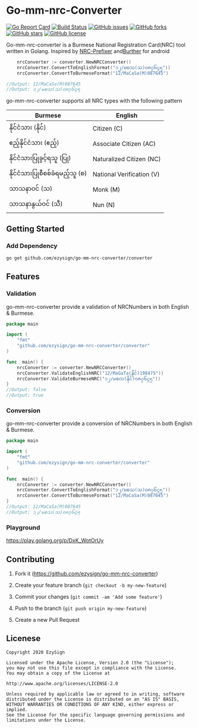 # Go-mm-nrc-Converter

[![Go Report Card](https://goreportcard.com/badge/github.com/ezysign/go-mm-nrc-converter)](https://goreportcard.com/report/github.com/ezysign/go-mm-nrc-converter) [![Build Status](https://travis-ci.org/ezysign/go-mm-nrc-converter.svg?branch=master)](https://travis-ci.org/ezysign/go-mm-nrc-converter) [![GitHub issues](https://img.shields.io/github/issues/ezysign/go-mm-nrc-converter)](https://github.com/ezysign/go-mm-nrc-converter/issues) [![GitHub forks](https://img.shields.io/github/forks/ezysign/go-mm-nrc-converter)](https://github.com/ezysign/go-mm-nrc-converter/network) [![GitHub stars](https://img.shields.io/github/stars/ezysign/go-mm-nrc-converter)](https://github.com/ezysign/go-mm-nrc-converter/stargazers) [![GitHub license](https://img.shields.io/github/license/ezysign/go-mm-nrc-converter)](https://github.com/ezysign/go-mm-nrc-converter/blob/master/LICENSE.md)

Go-mm-nrc-converter is a Burmese National Registration Card(NRC) tool written in Golang. Inspired by [NRC-Prefixer](https://github.com/greenlikeorange/NRCPrefix) and[Burther](https://github.com/vincent-paing/Burtha) for android

```go
	nrcConverter := converter.NewNRCConverter()
	nrcConverter.ConvertToEnglishFormat("၁၂/မစသ(သ)၀၈၇၆၄၅"))
	nrcConverter.ConvertToBurmeseFormat("12/MaCaSa(M)087645")

//Output: 12/MaCaSa(M)087645
//Output: ၁၂/မစသ(သ)၀၈၇၆၄၅

```

go-mm-nrc-converter supports all NRC types with the following pattern

| Burmese                         | English                   |
| ------------------------------- | ------------------------- |
| နိုင်ငံသား (နိုင်)              | Citizen (C)               |
| ဧည့်နိုင်ငံသား (ဧည့်)           | Associate Citizen (AC)    |
| နိုင်ငံသားပြုခွင့်ရသူ (ပြု)     | Naturalized Citizen (NC)  |
| နိုင်ငံသားပြုစီစစ်ခံရမည့်သူ (စ) | National Verification (V) |
| သာသနာဝင် (သ)                    | Monk (M)                  |
| သာသနာနွယ်ဝင် (သီ)               | Nun (N)                   |

## Getting Started

### Add Dependency

```bash
go get github.com/ezysign/go-mm-nrc-converter/converter
```

## Features

### Validation

go-mm-nrc-converter provide a validation of NRCNumbers in both English & Burmese.

```go
package main

import (
	"fmt"
	"github.com/ezysign/go-mm-nrc-converter/converter"
)

func  main() {
	nrcConverter := converter.NewNRCConverter()
	nrcConverter.ValidateEnglishNRC("12/MaGaTa(နိုင်)198475"))
	nrcConverter.ValidateBurmeseNRC("၁၂/မစလ(နိုင်)၀၈၇၆၄၅"))
}
//Output: false
//Output: true
```

### Conversion

go-mm-nrc-converter provide a conversion of NRCNumbers in both English & Burmese.

```go
package main

import (
	"fmt"
	"github.com/ezysign/go-mm-nrc-converter/converter"
)

func  main() {
	nrcConverter := converter.NewNRCConverter()
	nrcConverter.ConvertToEnglishFormat("၁၂/မစသ(သ)၀၈၇၆၄၅"))
	nrcConverter.ConvertToBurmeseFormat("12/MaCaSa(M)087645")
}
//Output: 12/MaCaSa(M)087645
//Output: ၁၂/မစသ(သ)၀၈၇၆၄၅
```

### Playground

https://play.golang.org/p/DxK_WotOrUy

## Contributing

1. Fork it (https://github.com/ezysign/go-mm-nrc-converter)

2) Create your feature branch (`git checkout -b my-new-feature`)

3. Commit your changes (`git commit -am 'Add some feature'`)

4) Push to the branch (`git push origin my-new-feature`)

5. Create a new Pull Request

## Licenese

```
Copyright 2020 EzySign

Licensed under the Apache License, Version 2.0 (the "License");
you may not use this file except in compliance with the License.
You may obtain a copy of the License at

http://www.apache.org/licenses/LICENSE-2.0

Unless required by applicable law or agreed to in writing, software
distributed under the License is distributed on an "AS IS" BASIS,
WITHOUT WARRANTIES OR CONDITIONS OF ANY KIND, either express or implied.
See the License for the specific language governing permissions and
limitations under the License.
```
